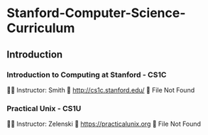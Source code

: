 # Stanford-Computer-Science-Curriculum
## Introduction
### Introduction to Computing at Stanford - CS1C
🧑‍🏫 Instructor: Smith
🔗 http://cs1c.stanford.edu/
📄 File Not Found
### Practical Unix - CS1U
🧑‍🏫 Instructor: Zelenski
🔗 https://practicalunix.org
📄 File Not Found